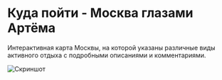# Куда пойти - Москва глазами Артёма

Интерактивная карта Москвы, на которой указаны различные виды активного отдыха
с подробными описаниями и комментариями.

![Скриншот](https://dvmn.org/media/lessons/ezgif.com-gif-maker_4nWhtfQ.gif)


